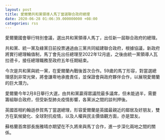 ```yaml
---
layout: post
title: 愛爾蘭共和黨領導人馬丁當選聯合政府總理
date: 2020-06-28 01:06:39.000000000 +08:00
categories: rss
---
```


愛爾蘭國會舉行特別會議，選出共和黨領導人馬丁，出任新一屆聯合政府的總理。

共和黨、統一黨及綠黨日前投票通過由三黨共同組建聯合政府，根據協議，新政府將實行總理輪值制，馬丁會先出任總理至2022年12月底，之後由統一黨領導人瓦拉德卡，接任總理職務至政府五年任期結束。

今次是共和黨與統一黨，在愛爾蘭內戰後首次合作。59歲的馬丁形容，對當選總理感到非常光榮，將會謙卑地承擔責任，並保證會與政府夥伴合作，以展現愛爾蘭的巨大潛力。

愛爾蘭今年2月8日舉行大選，由共和黨贏得眾議院最多議席，但未能過半，需要籌組聯合政府，但受新型肺炎疫情影響，各黨派之間的談判押後。

英國首相約翰遜恭賀馬丁當選總理，形容愛爾蘭是英國最親近的鄰居及好朋友，雙方在氣候變化、全球對抗疫情，以及人權與民主價值觀方面，亦是盟友。

蘇格蘭首席部長施雅晴亦期望在不久將來與馬丁合作，進一步深化兩地之間的關係。
